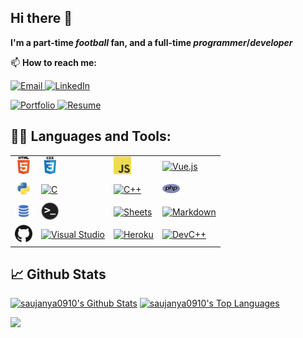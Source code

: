 ## Hi there 👋
**I'm a part-time *football* fan, and a full-time *programmer*/*developer***

<!--
**Saujanya0910/Saujanya0910** is a ✨ _special_ ✨ repository because its `README.md` (this file) appears on your GitHub profile.

Here are some ideas to get you started:

- 🔭 I’m currently working on ...
- 🌱 I’m currently learning ...
- 👯 I’m looking to collaborate on ...
- 🤔 I’m looking for help with ...
- 💬 Ask me about ...
- 📫 How to reach me: ...
- 😄 Pronouns: ...
- ⚡ Fun fact: ...
-->

📫 **How to reach me:**

<p align="left">
  <a href="mailto:saujanya.pandey2000@gmail.com">
    <img alt="Email" title="saujanya.pandey2000@gmail.com" 
      src="https://img.shields.io/badge/-Gmail-c14438?style=flat-square&logo=Gmail&logoColor=white"
    />
  </a>
  
  <a href="https://www.linkedin.com/in/saujanya-pandey-0b490b18b/">
    <img alt="LinkedIn" title="LinkedIn" 
      src="https://img.shields.io/badge/-LinkedIn-blue?style=flat-square&logo=LinkedIn&logoColor=white"
    />
  </a>
</p>

<p align="left">
  <a href="https://saujanya0910.github.io/portfolio-website-1/">
    <img alt="Portfolio" title="Portfolio" 
      src="https://img.shields.io/badge/-Portfolio-008888?style=for-the-badge&logo=koding&logoColor=white"
    />
  </a>
  
  <a href="https://drive.google.com/file/d/1puNzgz7HpuvMAUbWYOyzYpgVAr2lI-tr/view">
    <img alt="Resume" title="Resume" 
      src="https://img.shields.io/badge/-Resume-010888?style=for-the-badge&logo=koding&logoColor=white"
    />
  </a>
</p>


## 👨‍💻 Languages and Tools:

<table>
    <tbody>
        <tr>
          <td>
            <a href="#">
              <img alt="HTML5" title="HTML5" height="28px"
                src="https://raw.githubusercontent.com/github/explore/80688e429a7d4ef2fca1e82350fe8e3517d3494d/topics/html/html.png" 
              />
            </a>
          </td>
          <td>
            <a href="#">
              <img alt="CSS3" title="CSS3" height="28px"
                src="https://raw.githubusercontent.com/github/explore/80688e429a7d4ef2fca1e82350fe8e3517d3494d/topics/css/css.png" 
              />
            </a>
          </td>
          <td>
            <a href="#">
              <img alt="JavaScript" title="JavaScript" height="28px"
                src="https://raw.githubusercontent.com/github/explore/80688e429a7d4ef2fca1e82350fe8e3517d3494d/topics/javascript/javascript.png" 
              />
            </a>
          </td>
          <td>
            <a href="#">
              <img alt="Vue.js" title="Vue.js" height="28px"
                src="https://img.icons8.com/color/50/000000/vue-js.png" 
              />
            </a>
          </td>
        </tr>
        <tr>
          <td>
            <a href="#">
              <img alt="Python" title="Python" height="28px"
                src="https://raw.githubusercontent.com/github/explore/80688e429a7d4ef2fca1e82350fe8e3517d3494d/topics/python/python.png" 
              />
            </a>
          </td>
          <td>
            <a href="#">
              <img alt="C" title="C" height="28px"
                src="https://user-images.githubusercontent.com/11306104/28999421-69312b92-7a03-11e7-9268-a1a8756b5442.png"
              />
            </a>
          </td>
          <td>
            <a href="#">
              <img alt="C++" title="C++" height="28px"
                src="https://img.icons8.com/color/48/000000/c-plus-plus-logo.png" 
              />
            </a>
          </td>
          <td>
            <a href="#">
              <img alt="PHP" title="PHP" height="28px"
                src="https://raw.githubusercontent.com/github/explore/80688e429a7d4ef2fca1e82350fe8e3517d3494d/topics/php/php.png" 
              />
            </a>
          </td>
        </tr>
        <tr>
          <td>
            <a href="#">
              <img alt="SQL" title="SQL" height="28px"
                src="https://raw.githubusercontent.com/github/explore/80688e429a7d4ef2fca1e82350fe8e3517d3494d/topics/sql/sql.png" 
              />
            </a>
          </td>
          <td>
            <a href="#">
              <img alt="Terminal" title="Terminal" height="28px"
                src="https://raw.githubusercontent.com/github/explore/80688e429a7d4ef2fca1e82350fe8e3517d3494d/topics/terminal/terminal.png" 
              />
            </a>
          </td>
          <td>
            <a href="#">
              <img alt="Sheets" title="Sheets" height="28px"
                src="https://img.icons8.com/color/48/000000/google-sheets.png" 
              />
            </a>
          </td>
          <td>
            <a href="#">
              <img alt="Markdown" title="Markdown" height="28px"
                src="https://img.icons8.com/ios-filled/50/000000/markdown.png" 
              />
            </a>
          </td>
        </tr>
        <tr>
          <td>
            <a href="#">
              <img alt="GitHub" title="GitHub" height="28px"
                src="https://raw.githubusercontent.com/github/explore/78df643247d429f6cc873026c0622819ad797942/topics/github/github.png" 
              />
            </a>
          </td>
          <td>
            <a href="#">
              <img alt="Visual Studio" title="Visual Studio Code" height="28px"
                src="https://img.icons8.com/fluent/48/000000/visual-studio-code-2019.png" 
              />
            </a>
          </td>
          <td>
            <a href="#">
              <img alt="Heroku" title="Heroku" height="28px"
                src="https://img.icons8.com/color/48/000000/heroku.png" 
              />
            </a>
          </td>
          <td>
            <a href="#">
              <img alt="DevC++" title="DevC++" height="28px"
                src="https://img.utdstc.com/icons/bloodshed-dev-c-plus-plus.png:225" 
              />
            </a>
          </td>
        </tr>
    </tbody>
</table>


## 📈 Github Stats

<p align="left">
  <a href="#"><img alt="saujanya0910's Github Stats" src="https://github-readme-stats.vercel.app/api?username=saujanya0910&theme=tokyonight&show_icons=true" /></a> 
  <a href="#"><img alt="saujanya0910's Top Languages" src="https://github-readme-stats.vercel.app/api/top-langs/?username=saujanya0910&langs_count=10&layout=compact#" /></a>
</p>


![](https://komarev.com/ghpvc/?username=Saujanya0910&color=blue)
